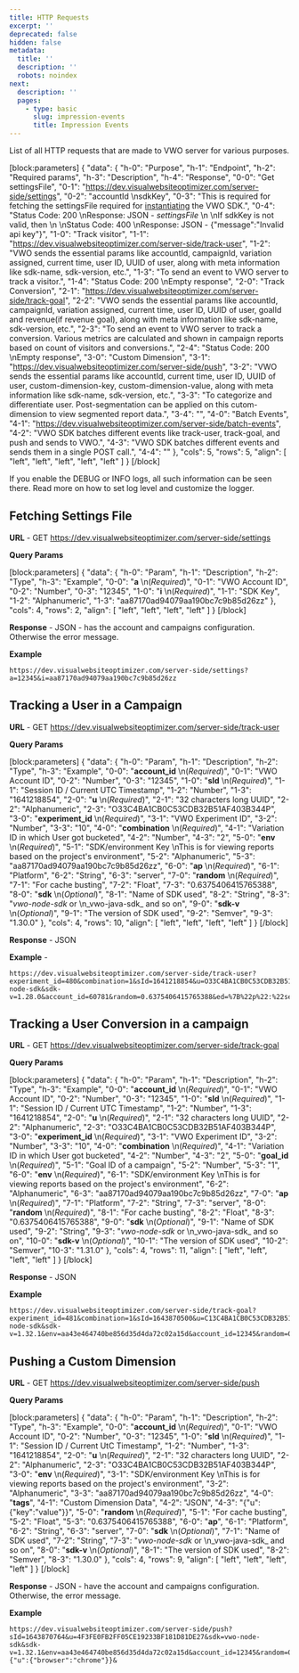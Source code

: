 ```yaml
---
title: HTTP Requests
excerpt: ''
deprecated: false
hidden: false
metadata:
  title: ''
  description: ''
  robots: noindex
next:
  description: ''
  pages:
    - type: basic
      slug: impression-events
      title: Impression Events
---
```

List of all HTTP requests that are made to VWO server for various purposes.

[block:parameters]
{
  "data": {
    "h-0": "Purpose",
    "h-1": "Endpoint",
    "h-2": "Required params",
    "h-3": "Description",
    "h-4": "Response",
    "0-0": "Get settingsFile",
    "0-1": "<https://dev.visualwebsiteoptimizer.com/server-side/settings>",
    "0-2": "accountId  \nsdkKey",
    "0-3": "This is required for fetching the settingsFile required for [instantiating](https://developers.vwo.com/reference#fullstack-sdk-instantiation) the VWO SDK.",
    "0-4": "Status Code: 200  \nResponse: JSON - _settingsFile_  \n  \nIf sdkKey is not valid, then  \n  \nStatus Code: 400  \nResponse: JSON -  {\"message\":\"Invalid api key\"}",
    "1-0": "Track visitor",
    "1-1": "<https://dev.visualwebsiteoptimizer.com/server-side/track-user>",
    "1-2": "VWO sends the essential params like accountId, campaignId, variation assigned, current time, user ID, UUID of user, along with meta information like sdk-name, sdk-version, etc.",
    "1-3": "To send an event to VWO server to track a visitor.",
    "1-4": "Status Code: 200  \nEmpty response",
    "2-0": "Track Conversion",
    "2-1": "<https://dev.visualwebsiteoptimizer.com/server-side/track-goal>",
    "2-2": "VWO sends the essential params like accountId, campaignId, variation assigned, current time, user ID, UUID of user, goalId and revenue(if revenue goal), along with meta information like sdk-name, sdk-version, etc.",
    "2-3": "To send an event to VWO server to track a conversion. Various metrics are calculated and shown in campaign reports based on count of visitors and conversions.",
    "2-4": "Status Code: 200  \nEmpty response",
    "3-0": "Custom Dimension",
    "3-1": "<https://dev.visualwebsiteoptimizer.com/server-side/push>",
    "3-2": "VWO sends the essential params like accountId, current time, user ID, UUID of user, custom-dimension-key, custom-dimension-value, along with meta information like sdk-name, sdk-version, etc.",
    "3-3": "To categorize and differentiate user. Post-segmentation can be applied on this cutom-dimension to view segmented report data.",
    "3-4": "",
    "4-0": "Batch Events",
    "4-1": "<https://dev.visualwebsiteoptimizer.com/server-side/batch-events>",
    "4-2": "VWO SDK batches different events like track-user, track-goal, and push and sends to VWO.",
    "4-3": "VWO SDK batches different events and sends them in a single POST call.",
    "4-4": ""
  },
  "cols": 5,
  "rows": 5,
  "align": [
    "left",
    "left",
    "left",
    "left",
    "left"
  ]
}
[/block]

If you enable the DEBUG or INFO logs, all such information can be seen there. Read more on how to set log level and customize the logger.

## Fetching Settings File

**URL** - GET <https://dev.visualwebsiteoptimizer.com/server-side/settings>

**Query Params** 

[block:parameters]
{
  "data": {
    "h-0": "Param",
    "h-1": "Description",
    "h-2": "Type",
    "h-3": "Example",
    "0-0": "**a**  \n(_Required_)",
    "0-1": "VWO Account ID",
    "0-2": "Number",
    "0-3": "12345",
    "1-0": "**i**  \n(_Required_)",
    "1-1": "SDK Key",
    "1-2": "Alphanumeric",
    "1-3": "aa87170ad94079aa190bc7c9b85d26zz"
  },
  "cols": 4,
  "rows": 2,
  "align": [
    "left",
    "left",
    "left",
    "left"
  ]
}
[/block]

**Response** - JSON - has the account and campaigns configuration. Otherwise the error message.

**Example**

```text URL
https://dev.visualwebsiteoptimizer.com/server-side/settings?a=12345&i=aa87170ad94079aa190bc7c9b85d26zz
```



## Tracking a User in a Campaign

**URL** - GET <https://dev.visualwebsiteoptimizer.com/server-side/track-user>

**Query Params** 

[block:parameters]
{
  "data": {
    "h-0": "Param",
    "h-1": "Description",
    "h-2": "Type",
    "h-3": "Example",
    "0-0": "**account_id**  \n(_Required_)",
    "0-1": "VWO Account ID",
    "0-2": "Number",
    "0-3": "12345",
    "1-0": "**sId**  \n(_Required_)",
    "1-1": "Session ID / Current UTC Timestamp",
    "1-2": "Number",
    "1-3": "1641218854",
    "2-0": "**u**  \n(_Required_)",
    "2-1": "32 characters long UUID",
    "2-2": "Alphanumeric",
    "2-3": "O33C4BA1CB0C53CDB32B51AF403B344P",
    "3-0": "**experiment_id**  \n(_Required_)",
    "3-1": "VWO Experiment ID",
    "3-2": "Number",
    "3-3": "10",
    "4-0": "**combination**  \n(_Required_)",
    "4-1": "Variation ID in which User got bucketed",
    "4-2": "Number",
    "4-3": "2",
    "5-0": "**env**  \n(_Required_)",
    "5-1": "SDK/environment Key  \nThis is for viewing reports based on the project's environment",
    "5-2": "Alphanumeric",
    "5-3": "aa87170ad94079aa190bc7c9b85d26zz",
    "6-0": "**ap**  \n(_Required_)",
    "6-1": "Platform",
    "6-2": "String",
    "6-3": "server",
    "7-0": "**random**  \n(_Required_)",
    "7-1": "For cache busting",
    "7-2": "Float",
    "7-3": "0.6375406415765388",
    "8-0": "**sdk**  \n(_Optional_)",
    "8-1": "Name of SDK used",
    "8-2": "String",
    "8-3": "_vwo-node-sdk_ or  \n_vwo-java-sdk_ and so on",
    "9-0": "**sdk-v**  \n(_Optional_)",
    "9-1": "The version of SDK used",
    "9-2": "Semver",
    "9-3": "1.30.0"
  },
  "cols": 4,
  "rows": 10,
  "align": [
    "left",
    "left",
    "left",
    "left"
  ]
}
[/block]

**Response** - JSON 

**Example** - 

```text URL
https://dev.visualwebsiteoptimizer.com/server-side/track-user?experiment_id=480&combination=1&sId=1641218854&u=O33C4BA1CB0C53CDB32B51AF403B344P&sdk=vwo-node-sdk&sdk-v=1.28.0&account_id=60781&random=0.6375406415765388&ed=%7B%22p%22:%22server%22%7D&env=b243e464740be856d35d4da72c02a15d
```



## Tracking a User Conversion in a campaign

**URL** - GET <https://dev.visualwebsiteoptimizer.com/server-side/track-goal>

**Query Params** 

[block:parameters]
{
  "data": {
    "h-0": "Param",
    "h-1": "Description",
    "h-2": "Type",
    "h-3": "Example",
    "0-0": "**account_id**  \n(_Required_)",
    "0-1": "VWO Account ID",
    "0-2": "Number",
    "0-3": "12345",
    "1-0": "**sId**  \n(_Required_)",
    "1-1": "Session ID / Current UTC Timestamp",
    "1-2": "Number",
    "1-3": "1641218854",
    "2-0": "**u**  \n(_Required_)",
    "2-1": "32 characters long UUID",
    "2-2": "Alphanumeric",
    "2-3": "O33C4BA1CB0C53CDB32B51AF403B344P",
    "3-0": "**experiment_id**  \n(_Required_)",
    "3-1": "VWO Experiment ID",
    "3-2": "Number",
    "3-3": "10",
    "4-0": "**combination**  \n(_Required_)",
    "4-1": "Variation ID in which User got bucketed",
    "4-2": "Number",
    "4-3": "2",
    "5-0": "**goal_id**  \n(_Required_)",
    "5-1": "Goal ID of a campaign",
    "5-2": "Number",
    "5-3": "1",
    "6-0": "**env**  \n(_Required_)",
    "6-1": "SDK/environment Key  \nThis is for viewing reports based on the project's environment",
    "6-2": "Alphanumeric",
    "6-3": "aa87170ad94079aa190bc7c9b85d26zz",
    "7-0": "**ap**  \n(_Required_)",
    "7-1": "Platform",
    "7-2": "String",
    "7-3": "server",
    "8-0": "**random**  \n(_Required_)",
    "8-1": "For cache busting",
    "8-2": "Float",
    "8-3": "0.6375406415765388",
    "9-0": "**sdk**  \n(_Optional_)",
    "9-1": "Name of SDK used",
    "9-2": "String",
    "9-3": "_vwo-node-sdk_ or  \n_vwo-java-sdk_ and so on",
    "10-0": "**sdk-v**  \n(_Optional_)",
    "10-1": "The version of SDK used",
    "10-2": "Semver",
    "10-3": "1.31.0"
  },
  "cols": 4,
  "rows": 11,
  "align": [
    "left",
    "left",
    "left",
    "left"
  ]
}
[/block]

**Response** - JSON 

**Example** 

```text URL
https://dev.visualwebsiteoptimizer.com/server-side/track-goal?experiment_id=481&combination=1&sId=1643870500&u=C13C4BA1CB0C53CDB32B51AF403B3352&sdk=vwo-node-sdk&sdk-v=1.32.1&env=aa43e464740be856d35d4da72c02a15d&account_id=12345&random=0.38654106039749414&goal_id=343&ap=servevr
```



## Pushing a Custom Dimension

**URL** - GET <https://dev.visualwebsiteoptimizer.com/server-side/push>

**Query Params** 

[block:parameters]
{
  "data": {
    "h-0": "Param",
    "h-1": "Description",
    "h-2": "Type",
    "h-3": "Example",
    "0-0": "**account_id**  \n(_Required_)",
    "0-1": "VWO Account ID",
    "0-2": "Number",
    "0-3": "12345",
    "1-0": "**sId**  \n(_Required_)",
    "1-1": "Session ID / Current UtC Timestamp",
    "1-2": "Number",
    "1-3": "1641218854",
    "2-0": "**u**  \n(_Required_)",
    "2-1": "32 characters long UUID",
    "2-2": "Alphanumeric",
    "2-3": "O33C4BA1CB0C53CDB32B51AF403B344P",
    "3-0": "**env**  \n(_Required_)",
    "3-1": "SDK/environment Key  \nThis is for viewing reports based on the project's environment",
    "3-2": "Alphanumeric",
    "3-3": "aa87170ad94079aa190bc7c9b85d26zz",
    "4-0": "**tags**",
    "4-1": "Custom Dimension Data",
    "4-2": "JSON",
    "4-3": "{\"u\":{\"key\":\"value\"}}",
    "5-0": "**random**  \n(_Required_)",
    "5-1": "For cache busting",
    "5-2": "Float",
    "5-3": "0.6375406415765388",
    "6-0": "**ap**",
    "6-1": "Platform",
    "6-2": "String",
    "6-3": "server",
    "7-0": "**sdk**  \n(_Optional_)",
    "7-1": "Name of SDK used",
    "7-2": "String",
    "7-3": "_vwo-node-sdk_ or  \n_vwo-java-sdk_ and so on",
    "8-0": "**sdk-v**  \n(_Optional_)",
    "8-1": "The version of SDK used",
    "8-2": "Semver",
    "8-3": "1.30.0"
  },
  "cols": 4,
  "rows": 9,
  "align": [
    "left",
    "left",
    "left",
    "left"
  ]
}
[/block]

**Response** - JSON - have the account and campaigns configuration. Otherwise, the error message.

**Example**

```text URL
https://dev.visualwebsiteoptimizer.com/server-side/push?sId=1643870764&u=4F3FE0FB2FF05CE19233BF181D81DE27&sdk=vwo-node-sdk&sdk-v=1.32.1&env=aa43e464740be856d35d4da72c02a15d&account_id=12345&random=0.1516327177576584&ap=server&tags={"u":{"browser":"chrome"}}&
```